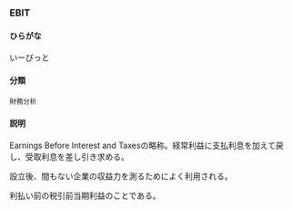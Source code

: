 <div style="display:none;">

## [あ行](securities-terms?id=あ行)
## [か行](securities-terms?id=か行)
## [さ行](securities-terms?id=さ行)
## [た行](securities-terms?id=た行)
## [な行](securities-terms?id=な行)
## [は行](securities-terms?id=は行)
## [ま行](securities-terms?id=ま行)
## [や行](securities-terms?id=や行)
## [ら行](securities-terms?id=ら行)
## [わ行](securities-terms?id=わ行)
## [英数字・記号](securities-terms?id=英数字・記号)

</div>

### EBIT

#### ひらがな

いーびっと

#### 分類

`財務分析`

#### 説明

Earnings Before Interest and Taxesの略称。経常利益に支払利息を加えて戻し、受取利息を差し引き求める。
設立後、間もない企業の収益力を測るためによく利用される。
利払い前の税引前当期利益のことである。

